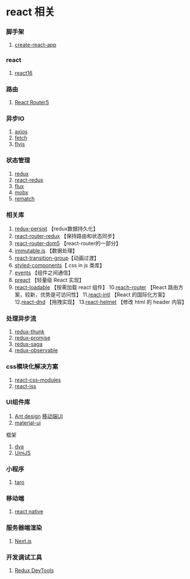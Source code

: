 # react 相关

### 脚手架
 1. [create-react-app](https://github.com/facebook/create-react-app)

### react
 1. [react16](https://github.com/facebook/react)
 
### 路由
 1. [React Router5](https://github.com/ReactTraining/react-router)

### 异步IO  
 1. [axios](https://github.com/axios/axios)
 2.	[fetch](https://github.com/github/fetch)
 3. [flyjs](https://github.com/wendux/fly)
	
### 状态管理 
 1. [redux](https://redux.js.org/)
 2. [react-redux](https://react-redux.js.org/) 
 3. [flux](https://facebook.github.io/flux/)
 4. [mobx](https://mobx.js.org/)
 5. [rematch](https://github.com/rematch/rematch)

### 相关库
 1. [redux-persist](https://github.com/rt2zz/redux-persist) 【redux数据持久化】
 2. [react-router-redux](https://github.com/reactjs/react-router-redux)  【保持路由和状态同步】 
 3. [react-router-dom5](https://github.com/ReactTraining/react-router/tree/master/packages/react-router-dom) 【react-router的一部分】
 4. [immutable.js](https://github.com/guisturdy/immutable-js-docs-cn) 【数据处理】
 5. [react-transition-group](https://github.com/reactjs/react-transition-group)【动画过渡】
 6. [styled-components](https://www.styled-components.com/)【 css in js 类库】
 7. [events](https://github.com/Gozala/events) 【组件之间通信】
 8. [preact](https://github.com/developit/preact) 【轻量级 React 实现】
 9. [react-loadable](https://github.com/jamiebuilds/react-loadable) 【按需加载 react 组件】
 10.[reach-router](https://github.com/reach/router) 【React 路由方案，较新，优势是可访问性】
 11.[react-intl](https://github.com/yahoo/react-intl) 【React 的国际化方案】
 12.[react-dnd](https://github.com/react-dnd/react-dnd) 【拖拽实现】
 13.[react-helmet](https://github.com/nfl/react-helmet) 【修改 html 的 header 内容】

### 处理异步流
 1. [redux-thunk](https://github.com/reduxjs/redux-thunk)
 2. [redux-promise](https://github.com/redux-utilities/redux-promise)
 3. [redux-saga](https://github.com/redux-saga/redux-saga)   
 4. [redux-observable](https://redux-observable.js.org/)

### css模块化解决方案
 1. [react-css-modules](https://github.com/css-modules/css-modules) 
 2. [react-jss](https://github.com/cssinjs/react-jss)

### UI组件库 
 1. [Ant design](https://ant.design/index-cn)   [移动端UI](https://mobile.ant.design/index-cn) 
 2. [material-ui](https://material-ui.com/)
	
框架
 1. [dva](https://dvajs.com/) 
 2. [UmiJS](https://umijs.org/zh/guide/) 
 
### 小程序
 1. [taro](https://github.com/NervJS/taro)
### 移动端 
 1. [react native](https://reactnative.cn/)
### 服务器端渲染
 1. [Next.js](https://nextjs.org/)
### 开发调试工具 
 1. [Redux DevTools](http://chromecj.com/web-development/2018-03/931.html)
